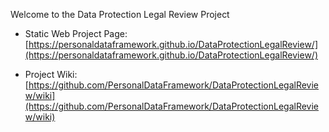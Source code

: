 Welcome to the Data Protection Legal Review Project

* Static Web Project Page: [https://personaldataframework.github.io/DataProtectionLegalReview/](https://personaldataframework.github.io/DataProtectionLegalReview/)

* Project Wiki: [https://github.com/PersonalDataFramework/DataProtectionLegalReview/wiki](https://github.com/PersonalDataFramework/DataProtectionLegalReview/wiki)
